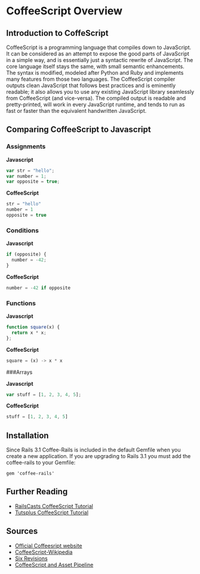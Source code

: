 # CoffeeScript Overview

## Introduction to CoffeScript
CoffeeScript is a programming language that compiles down to JavaScript. It can be considered as an attempt to expose the good parts of JavaScript in a simple way,
and is essentially just a syntactic rewrite of JavaScript. The core language itself stays the same, with small semantic enhancements. The syntax is modified, modeled after
Python and Ruby and implements many features from those two languages. The CoffeeScript compiler outputs clean JavaScript that follows best practices and is eminently readable; it also allows you to use any existing JavaScript library seamlessly from CoffeeScript (and vice-versa).
The compiled output is readable and pretty-printed, will work in every JavaScript runtime, and tends to run as fast or faster than the equivalent handwritten JavaScript.

## Comparing CoffeeScript to Javascript
### Assignments

**Javascript**
```javascript
var str = "hello";
var number = 1; 
var opposite = true;
```
**CoffeeScript**
```javascript
str = "hello"
number = 1 
opposite = true
```
### Conditions

**Javascript**
```javascript
if (opposite) { 
  number = -42; 
} 
```
**CoffeeScript**
```javascript
number = -42 if opposite
```
### Functions

**Javascript**
```javascript
function square(x) { 
  return x * x; 
}; 
```
**CoffeeScript**
```javascript
square = (x) -> x * x
```
###Arrays

**Javascript**
```javascript
var stuff = [1, 2, 3, 4, 5];
```
**CoffeeScript**
```javascript
stuff = [1, 2, 3, 4, 5]
```
## Installation

Since Rails 3.1 Coffee-Rails is included in the default Gemfile when you create a new application. If you are upgrading to Rails 3.1 you must add the coffee-rails to your Gemfile:

    gem 'coffee-rails'

## Further Reading

* [RailsCasts CoffeeScript Tutorial](http://railscasts.com/episodes/267-coffeescript-basics)
* [Tutsplus CoffeeScript Tutorial](http://code.tutsplus.com/tutorials/rocking-out-with-coffeescript--net-17027)

## Sources

* [Official Coffeesript website](http://coffeescript.org/)
* [CoffeeScript-Wikipedia](http://en.wikipedia.org/wiki/CoffeeScript)
* [Six Revisions](http://sixrevisions.com/javascript/coffeescript-basics/)
* [CoffeeScript and Asset Pipeline](http://guides.rubyonrails.org/asset_pipeline.html)
